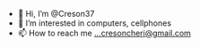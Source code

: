 - 👋 Hi, I’m @Creson37
- 👀 I’m interested in computers, cellphones 
- 📫 How to reach me ...cresoncheri@gmail.com 

<!---
Creson37/Creson37 is a ✨ special ✨ repository because its `README.md` (this file) appears on your GitHub profile.
You can click the Preview link to take a look at your changes.
--->
